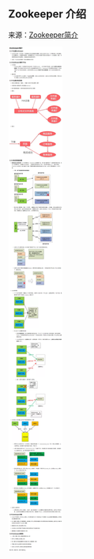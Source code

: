 ## Zookeeper 介绍

来源：[Zookeeper简介](https://www.cnblogs.com/xinyonghu/p/11031729.html)

![](./img/zookeeper.png)